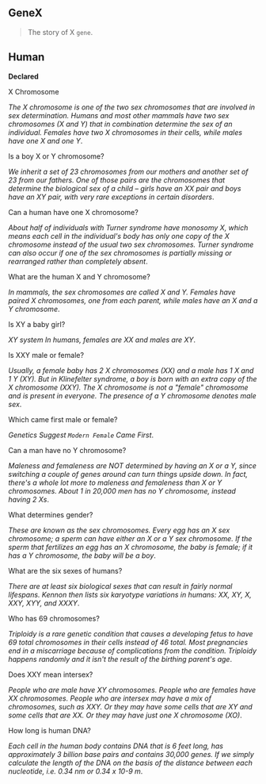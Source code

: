 ## GeneX
> The story of X `gene`.

## Human

**Declared**

X Chromosome

_The X chromosome is one of the two sex chromosomes that are involved in sex determination. Humans and most other mammals have two sex chromosomes (X and Y) that in combination determine the sex of an individual. Females have two X chromosomes in their cells, while males have one X and one Y_.

Is a boy X or Y chromosome?

_We inherit a set of 23 chromosomes from our mothers and another set of 23 from our fathers. One of those pairs are the chromosomes that determine the biological sex of a child – girls have an XX pair and boys have an XY pair, with very rare exceptions in certain disorders_.

Can a human have one X chromosome?

_About half of individuals with Turner syndrome have monosomy X, which means each cell in the individual's body has only one copy of the X chromosome instead of the usual two sex chromosomes. Turner syndrome can also occur if one of the sex chromosomes is partially missing or rearranged rather than completely absent_.

What are the human X and Y chromosome?

_In mammals, the sex chromosomes are called X and Y. Females have paired X chromosomes, one from each parent, while males have an X and a Y chromosome_.

Is XY a baby girl?

_XY system In humans, females are XX and males are XY_.

Is XXY male or female?

_Usually, a female baby has 2 X chromosomes (XX) and a male has 1 X and 1 Y (XY). But in Klinefelter syndrome, a boy is born with an extra copy of the X chromosome (XXY). The X chromosome is not a "female" chromosome and is present in everyone. The presence of a Y chromosome denotes male sex_.

Which came first male or female?

_Genetics Suggest `Modern Female` Came First_.

Can a man have no Y chromosome?

_Maleness and femaleness are NOT determined by having an X or a Y, since switching a couple of genes around can turn things upside down. In fact, there's a whole lot more to maleness and femaleness than X or Y chromosomes. About 1 in 20,000 men has no Y chromosome, instead having 2 Xs_.

What determines gender?

_These are known as the sex chromosomes. Every egg has an X sex chromosome; a sperm can have either an X or a Y sex chromosome. If the sperm that fertilizes an egg has an X chromosome, the baby is female; if it has a Y chromosome, the baby will be a boy_.

What are the six sexes of humans?

_There are at least six biological sexes that can result in fairly normal lifespans. Kennon then lists six karyotype variations in humans: XX, XY, X, XXY, XYY, and XXXY_.

Who has 69 chromosomes?

_Triploidy is a rare genetic condition that causes a developing fetus to have 69 total chromosomes in their cells instead of 46 total. Most pregnancies end in a miscarriage because of complications from the condition. Triploidy happens randomly and it isn't the result of the birthing parent's age_.

Does XXY mean intersex?

_People who are male have XY chromosomes. People who are females have XX chromosomes. People who are intersex may have a mix of chromosomes, such as XXY. Or they may have some cells that are XY and some cells that are XX. Or they may have just one X chromosome (XO)_.

How long is human DNA?

_Each cell in the human body contains DNA that is 6 feet long, has approximately 3 billion base pairs and contains 30,000 genes. If we simply calculate the length of the DNA on the basis of the distance between each nucleotide, i.e. 0.34 nm or 0.34 x 10-9 m_.
